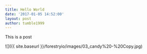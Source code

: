 ```yaml
---
title: Hello World
date: '2017-01-05 14:52:00'
layout: post
author: tumble1999
---
```

This is a post

![]({{ site.baseurl }}/forestryio/images/03_candy%20-%20Copy.jpg)
